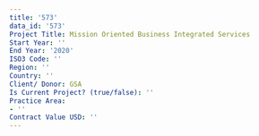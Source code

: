 ```yaml
---
title: '573'
data_id: '573'
Project Title: Mission Oriented Business Integrated Services
Start Year: ''
End Year: '2020'
ISO3 Code: ''
Region: ''
Country: ''
Client/ Donor: GSA
Is Current Project? (true/false): ''
Practice Area:
- ''
Contract Value USD: ''
---
```


